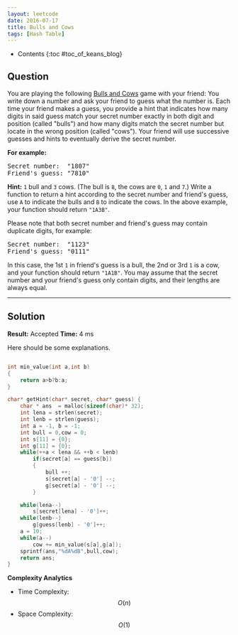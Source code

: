 ```yaml
---
layout: leetcode
date: 2016-07-17
title: Bulls and Cows
tags: [Hash Table]
---
```


* Contents
{:toc #toc_of_keans_blog}

## Question

You are playing the following [Bulls and Cows](https://en.wikipedia.org/wiki/Bulls_and_Cows) game with your friend: You write down a number and ask your friend to guess what the number is. Each time your friend makes a guess, you provide a hint that indicates how many digits in said guess match your secret number exactly in both digit and position (called "bulls") and how many digits match the secret number but locate in the wrong position (called "cows"). Your friend will use successive guesses and hints to eventually derive the secret number.

**For example:**

<pre>
Secret number:  "1807"
Friend's guess: "7810"
</pre>

**Hint:** `1` bull and `3` cows. (The bull is `8`, the cows are `0`, `1` and `7`.)
Write a function to return a hint according to the secret number and friend's guess, use `A` to indicate the bulls and `B` to indicate the cows. In the above example, your function should return ``"1A3B"``.

Please note that both secret number and friend's guess may contain duplicate digits, for example:

<pre>
Secret number:  "1123"
Friend's guess: "0111"
</pre>

In this case, the 1st `1` in friend's guess is a bull, the 2nd or 3rd `1` is a cow, and your function should return ``"1A1B"``.
You may assume that the secret number and your friend's guess only contain digits, and their lengths are always equal.



***

## Solution

**Result:** Accepted **Time:**  4 ms

Here should be some explanations.

```c

int min_value(int a,int b)
{
    return a>b?b:a;
}

char* getHint(char* secret, char* guess) {
    char * ans  = malloc(sizeof(char)* 32);
    int lena = strlen(secret);
    int lenb = strlen(guess);
    int a = -1, b = -1;
    int bull = 0,cow = 0;
    int s[11] = {0};
    int g[11] = {0};
    while(++a < lena && ++b < lenb)
        if(secret[a] == guess[b])
        {
            bull ++;
            s[secret[a] - '0'] --;
            g[secret[a] - '0'] --;
        }

    while(lena--)
        s[secret[lena] - '0']++;
    while(lenb--)
        g[guess[lenb] - '0']++;
    a = 10;
    while(a--)
        cow += min_value(s[a],g[a]);
    sprintf(ans,"%dA%dB",bull,cow);
    return ans;
}
```

**Complexity Analytics**

- Time Complexity: $$O(n)$$
- Space Complexity: $$O(1)$$
